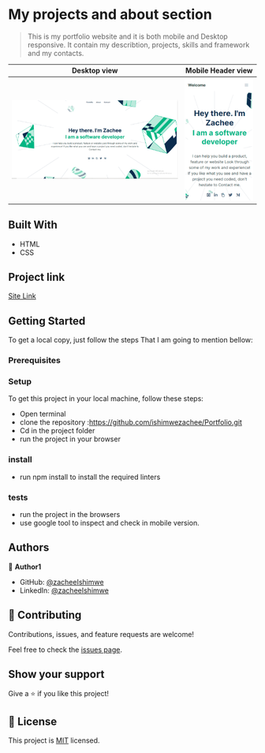 
# My projects and about section 

> This is my portfolio website and it is both mobile and Desktop responsive. 
> It contain my describtion, projects, skills and framework and my contacts.


Desktop view                                      |  Mobile Header view
:------------------------------------------------:|:-----------------------------------------------:
![](./images/portofolio.PNG)                     |  ![](./images/portfolio-mobile.PNG)


## Built With

- HTML 
- CSS

## Project link

[Site Link](https://ishimwezachee.github.io/Portfolio/)


## Getting Started
To get a local copy, just follow the steps That I am going to mention bellow:

### Prerequisites

### Setup
To get this project in your local machine, follow these steps:
- Open terminal 
- clone the repository :https://github.com/ishimwezachee/Portfolio.git
- Cd in the project folder
- run the project in your browser

### install
 - run npm install to install the required linters

 ### tests
 - run the project in the browsers 
 - use google tool to inspect and check in mobile version.

## Authors

👤 **Author1**

- GitHub: [@zacheeIshimwe](https://github.com/ishimwezachee)
- LinkedIn: [@zacheeIshimwe](https://www.linkedin.com/in/zachee-ishimwe-ab952a119/)


## 🤝 Contributing

Contributions, issues, and feature requests are welcome!

Feel free to check the [issues page](../../issues/).

## Show your support

Give a ⭐️ if you like this project!

## 📝 License

This project is [MIT](./MIT.md) licensed.